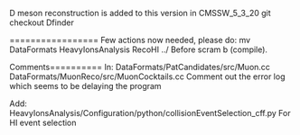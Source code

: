 D meson reconstruction is added to this version in CMSSW_5_3_20
git checkout Dfinder

=================
Few actions now needed, please do:
mv DataFormats  HeavyIonsAnalysis RecoHI ../
Before scram b (compile).

Comments==========
In:
DataFormats/PatCandidates/src/Muon.cc
DataFormats/MuonReco/src/MuonCocktails.cc
Comment out the error log which seems to be delaying the program

Add:
HeavyIonsAnalysis/Configuration/python/collisionEventSelection_cff.py
For HI event selection
